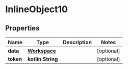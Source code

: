 
# InlineObject10

## Properties
Name | Type | Description | Notes
------------ | ------------- | ------------- | -------------
**data** | [**Workspace**](Workspace.md) |  |  [optional]
**token** | **kotlin.String** |  |  [optional]



